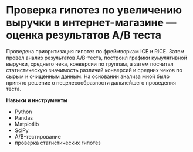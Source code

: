 # Проверка гипотез по увеличению выручки в интернет-магазине — оценка результатов A/B теста

Проведена приоритизация гипотез по фреймворкам ICE и RICE. Затем провел анализ
результатов A/B-теста, построил графики кумулятивной выручки, среднего чека,
конверсии по группам, а затем посчитал статистическую значимость различий конверсий
и средних чеков по сырым и очищенным данным. На основании анализа мной было
принято решение о нецелесообразности дальнейшего проведения теста.

**Навыки и инструменты**

- Python
- Pandas
- Matplotlib
- SciPy
- A/B-тестирование
- проверка статистических гипотез
